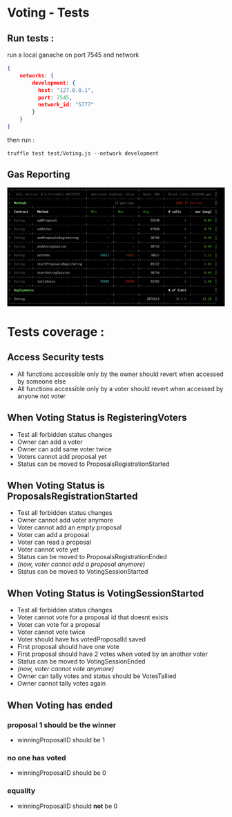 # Voting - Tests

## Run tests :

run a local ganache on port 7545 and network

```json
{
	networks: {
	    development: {
	      host: "127.0.0.1",     
	      port: 7545,            
	      network_id: "5777"
	    }
	}
}
```

then run :
```console
truffle test test/Voting.js --network development
```


## Gas Reporting

![](./eth-gas-reporter-result.png)

# Tests coverage :

## Access Security tests

- All functions accessible only by the owner should revert when accessed by someone else
- All functions accessible only by a voter should revert when accessed by anyone not voter

## When Voting Status is RegisteringVoters

- Test all forbidden status changes
- Owner can add a voter
- Owner can add same voter twice
- Voters cannot add proposal yet
- Status can be moved to ProposalsRegistrationStarted

## When Voting Status is ProposalsRegistrationStarted

- Test all forbidden status changes
- Owner cannot add voter anymore
- Voter cannot add an empty proposal
- Voter can add a proposal
- Voter can read a proposal
- Voter cannot vote yet
- Status can be moved to ProposalsRegistrationEnded
- *(now, voter cannot add a proposal anymore)*
- Status can be moved to VotingSessionStarted

## When Voting Status is VotingSessionStarted

- Test all forbidden status changes
- Voter cannot vote for a proposal id that doesnt exists
- Voter can vote for a proposal
- Voter cannot vote twice
- Voter should have his votedProposalId saved
- First proposal should have one vote
- First proposal should have 2 votes when voted by an another voter
- Status can be moved to VotingSessionEnded
- *(now, voter cannot vote anymore)*
- Owner can tally votes and status should be VotesTallied
- Owner cannot tally votes again

## When Voting has ended

### proposal 1 should be the winner

- winningProposalID should be 1


### no one has voted

- winningProposalID should be 0


### equality

- winningProposalID should **not** be 0







